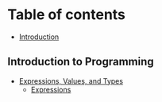# Table of contents

* [Introduction](README.md)

## Introduction to Programming

* [Expressions, Values, and Types](introduction-to-programming/header/README.md)
  * [Expressions](introduction-to-programming/header/expressions.md)

